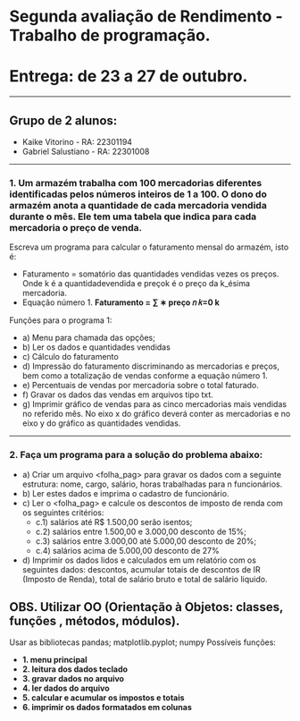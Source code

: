 # **Segunda avaliação de Rendimento - Trabalho de programação.**
# **Entrega: de 23 a 27 de outubro.**
---
## **Grupo de 2 alunos:**
- Kaike Vitorino - RA: 22301194
- Gabriel Salustiano - RA: 22301008
---
### 1. Um armazém trabalha com 100 mercadorias diferentes identificadas pelos números inteiros de 1 a 100. O dono do armazém anota a quantidade de cada mercadoria vendida durante o mês. Ele tem uma tabela que indica para cada mercadoria o preço de venda.
Escreva um programa para calcular o faturamento mensal do armazém, isto é:
- Faturamento = somatório das quantidades vendidas vezes os preços. Onde k é a quantidadevendida e preçok é o preço da k_ésima mercadoria.
- Equação número 1.
  **Faturamento = ∑ ∗ preço 𝑛
  𝑘=0 k**
  
Funções para o programa 1:
- a) Menu para chamada das opções;
- b) Ler os dados e quantidades vendidas
- c) Cálculo do faturamento
- d) Impressão do faturamento discriminando as mercadorias e preços, bem como a totalização de vendas conforme a equação número 1.
- e) Percentuais de vendas por mercadoria sobre o total faturado.
- f) Gravar os dados das vendas em arquivos tipo txt.
- g) Imprimir gráfico de vendas para as cinco mercadorias mais vendidas no referido mês. No eixo x do gráfico deverá conter as mercadorias e no eixo y do gráfico as quantidades vendidas.
---
### 2. Faça um programa para a solução do problema abaixo:
- a) Criar um arquivo <folha_pag> para gravar os dados com a seguinte estrutura: nome, cargo, salário, horas trabalhadas para n funcionários.
- b) Ler estes dados e imprima o cadastro de funcionário.
- c) Ler o <folha_pag> e calcule os descontos de imposto de renda com os seguintes critérios:
  - c.1) salários até R$ 1.500,00 serão isentos;
  - c.2) salários entre 1.500,00 e 3.000,00 desconto de 15%;
  - c.3) salários entre 3.000,00 até 5.000,00 desconto de 20%;
  - c.4) salários acima de 5.000,00 desconto de 27%
- d) Imprimir os dados lidos e calculados em um relatório com os seguintes dados: descontos,
acumular totais de descontos de IR (Imposto de Renda), total de salário bruto e total de
salário liquido.

##  OBS. Utilizar OO (Orientação à Objetos: classes, funções , métodos, módulos).
Usar as bibliotecas pandas; matplotlib.pyplot; numpy
Possíveis funções:
- **1. menu principal**
- **2. leitura dos dados teclado**
- **3. gravar dados no arquivo**
- **4. ler dados do arquivo**
- **5. calcular e acumular os impostos e totais**
- **6. imprimir os dados formatados em colunas**
